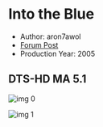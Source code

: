 # Into the Blue

* Author: aron7awol
* [Forum Post](https://www.avsforum.com/threads/bass-eq-for-filtered-movies.2995212/post-59453940)
* Production Year: 2005

## DTS-HD MA 5.1

![img 0](https://i.imgur.com/kElWzZq.jpg)

![img 1](https://i.imgur.com/7jxjUuY.png)

